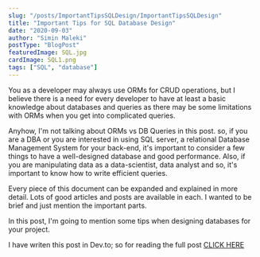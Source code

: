 ```yaml
---
slug: "/posts/ImportantTipsSQLDesign/ImportantTipsSQLDesign"
title: "Important Tips for SQL Database Design"
date: "2020-09-03"
author: "Simin Maleki"
postType: "BlogPost"
featuredImage: SQL.jpg
cardImage: SQL1.png
tags: ["SQL", "database"]
---
```


You as a developer may always use ORMs for CRUD operations, but I believe there is a need for every developer to have at least a basic knowledge about databases and queries as there may be some limitations with ORMs when you get into complicated queries.

Anyhow, I'm not talking about ORMs vs DB Queries in this post. so, if you are a DBA or you are interested in using SQL server, a relational Database Management System for your back-end, it's important to consider a few things to have a well-designed database and good performance. Also, if you are manipulating data as a data-scientist, data analyst and so, it's important to know how to write efficient queries.

Every piece of this document can be expanded and explained in more detail. Lots of good articles and posts are available in each. I wanted to be brief and just mention the important parts.

In this post, I'm going to mention some tips when designing databases for your project.

I have writen this post in Dev.to; so for reading the full post
<a href="https://dev.to/siminmaleki/important-tips-for-sql-database-design-1fhd" target="_blank">CLICK HERE</a>
